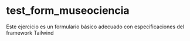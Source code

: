 # test_form_museociencia
Este ejercicio es un formulario básico adecuado con especificaciones del framework Tailwind
